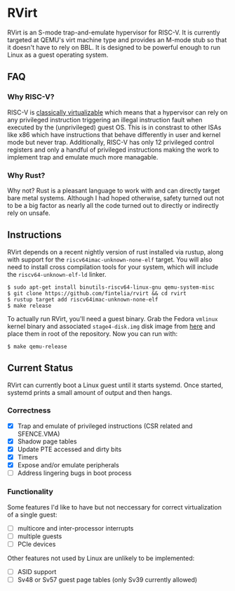 # RVirt

RVirt is an S-mode trap-and-emulate hypervisor for RISC-V. It is currently targeted at QEMU's virt machine type and provides an M-mode stub so that it doesn't have to rely on BBL. It is designed to be powerful enough to run Linux as a guest operating system.

## FAQ

### Why RISC-V?

RISC-V is [classically virtualizable](https://en.wikipedia.org/wiki/Popek_and_Goldberg_virtualization_requirements) which means that a hypervisor can rely on any privileged instruction triggering an illegal instruction fault when executed by the (unprivileged) guest OS. This is in constrast to other ISAs like x86 which have instructions that behave differently in user and kernel mode but never trap. Additionally, RISC-V has only 12 privileged control registers and only a handful of privileged instructions making the work to implement trap and emulate much more managable.

### Why Rust?

Why not? Rust is a pleasant language to work with and can directly target bare metal systems. Although I had hoped otherwise, safety turned out not to be a big factor as nearly all the code turned out to directly or indirectly rely on unsafe.

## Instructions

RVirt depends on a recent nightly version of rust installed via rustup, along with support for the `riscv64imac-unknown-none-elf` target. You will also need to install cross compilation tools for your system, which will include the `riscv64-unknown-elf-ld` linker.

    $ sudo apt-get install binutils-riscv64-linux-gnu qemu-system-misc
    $ git clone https://github.com/fintelia/rvirt && cd rvirt
    $ rustup target add riscv64imac-unknown-none-elf
    $ make release

To actually run RVirt, you'll need a guest binary. Grab the Fedora `vmlinux` kernel binary and associated `stage4-disk.img` disk image from [here](https://fedorapeople.org/groups/risc-v/disk-images/) and place them in root of the repository. Now you can run with:

    $ make qemu-release

## Current Status

RVirt can currently boot a Linux guest until it starts systemd. Once started, systemd prints a small amount of output and then hangs.

### Correctness

- [x] Trap and emulate of privileged instructions (CSR related and SFENCE.VMA)
- [x] Shadow page tables
- [x] Update PTE accessed and dirty bits
- [x] Timers
- [x] Expose and/or emulate peripherals
- [ ] Address lingering bugs in boot process

### Functionality
Some features I'd like to have but not neccessary for correct virtualization of a single guest:

- [ ] multicore and inter-processor interrupts
- [ ] multiple guests
- [ ] PCIe devices

Other features not used by Linux are unlikely to be implemented:
- [ ] ASID support
- [ ] Sv48 or Sv57 guest page tables (only Sv39 currently allowed)
